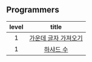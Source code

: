 ## Programmers

| level |          title           |
| :---: | :----------------------: |
|   1   | [가운데 글자 가져오기]() |
|   1   |      [하샤드 수]()       |
